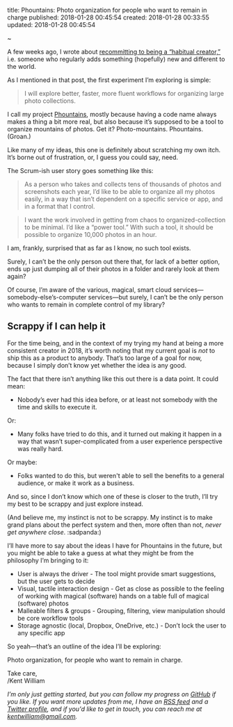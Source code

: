 title: Phountains: Photo organization for people who want to remain in charge
published: 2018-01-28 00:45:54
created: 2018-01-28 00:33:55
updated: 2018-01-28 00:45:54

~

A few weeks ago, I wrote about [recommitting to being a “habitual creator,”](/articles/getting-back-to-a-habit-of-curious-creation) i.e. someone who regularly adds something (hopefully) new and different to the world.

As I mentioned in that post, the first experiment I’m exploring is simple:

> I will explore better, faster, more fluent workflows for organizing large photo collections.

I call my project [Phountains](http://phountains.org), mostly because having a code name always makes a thing a bit more real, but also because it’s supposed to be a tool to organize mountains of photos. Get it? Photo-mountains. Phountains. (Groan.)

Like many of my ideas, this one is definitely about scratching my own itch. It’s borne out of frustration, or, I guess you could say, need.

The Scrum-ish user story goes something like this:

> As a person who takes and collects tens of thousands of photos and screenshots each year, I’d like to be able to organize all my photos easily, in a way that isn’t dependent on a specific service or app, and in a format that I control.

> I want the work involved in getting from chaos to organized-collection to be minimal. I’d like a “power tool.” With such a tool, it should be possible to organize 10,000 photos in an hour.

I am, frankly, surprised that as far as I know, no such tool exists.

Surely, I can’t be the only person out there that, for lack of a better option, ends up just dumping all of their photos in a folder and rarely look at them again?

Of course, I’m aware of the various, magical, smart cloud services—somebody-else’s-computer services—but surely, I can’t be the only person who wants to remain in complete control of my library?

## Scrappy if I can help it

For the time being, and in the context of my trying my hand at being a more consistent creator in 2018, it’s worth noting that my current goal is _not_ to ship this as a product to anybody. That’s too large of a goal for now, because I simply don’t know yet whether the idea is any good.

The fact that there isn’t anything like this out there is a data point. It could mean:

- Nobody’s ever had this idea before, or at least not somebody with the time and skills to execute it.

Or:

- Many folks have tried to do this, and it turned out making it happen in a way that wasn’t super-complicated from a user experience perspective was really hard.

Or maybe:

- Folks wanted to do this, but weren't able to sell the benefits to a general audience, or make it work as a business.

And so, since I don’t know which one of these is closer to the truth, I’ll try my best to be scrappy and just explore instead.

(And believe me, my instinct is not to be scrappy. My instinct is to make grand plans about the perfect system and then, more often than not, _never get anywhere close_. :sadpanda:)

I’ll have more to say about the ideas I have for Phountains in the future, but you might be able to take a guess at what they might be from the philosophy I’m bringing to it:

- User is always the driver - The tool might provide smart suggestions, but the user gets to decide
- Visual, tactile interaction design - Get as close as possible to the feeling of working with magical (software) hands on a table full of magical (software) photos
- Malleable filters & groups - Grouping, filtering, view manipulation should be core workflow tools
- Storage agnostic (local, Dropbox, OneDrive, etc.) - Don’t lock the user to any specific app

So yeah—that’s an outline of the idea I’ll be exploring:

Photo organization, for people who want to remain in charge.

Take care,  
/Kent William

_I’m only just getting started, but you can follow my progress on [GitHub](https://github.com/kentwilliam/phountains) if you like. If you want more updates from me, I have an [RSS feed](/articles.rss) and a [Twitter profile](https://www.twitter.com/oerhoert), and if you'd like to get in touch, you can reach me at [kentwilliam@gmail.com](mailto:kentwilliam@gmail.com)._

